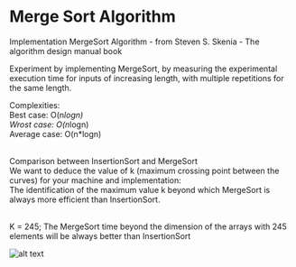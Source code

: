 # Merge Sort Algorithm
Implementation MergeSort Algorithm - from Steven S. Skenia - The algorithm design manual book

Experiment by implementing MergeSort, by measuring the experimental execution time for inputs of increasing length, with multiple repetitions for the same length.

Complexities: <br>
Best case: O(n*logn) <br>
Wrost case: O(n*logn) <br>
Average case: O(n*logn) <br> <br>

Comparison between InsertionSort and MergeSort <br>
We want to deduce the value of k (maximum crossing point between the curves) for your machine and implementation: <br>
The identification of the maximum value k beyond which MergeSort is always more efficient than InsertionSort.<br><br>

K = 245; The MergeSort time beyond the dimension of the arrays with 245 elements will be always better than InsertionSort 

![alt text](https://docs.google.com/spreadsheets/d/e/2PACX-1vRIUyy_Buvg2p5V_D-qRqKUeT0F6Ba9G1dJghFNWLZrwL86JvJQnWSTD16AflCXZQ/pubchart?oid=1771778787&format=image)

